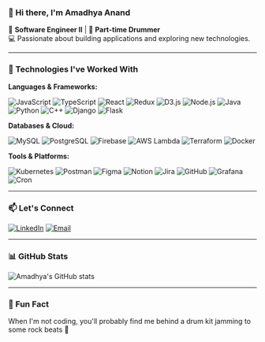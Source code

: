 ### 👋 Hi there, I'm **Amadhya Anand**

🎯 **Software Engineer II** | 🥁 **Part-time Drummer**  
💻 Passionate about building applications and exploring new technologies.

---

### 🔧 Technologies I've Worked With

**Languages & Frameworks:**

![JavaScript](https://img.shields.io/badge/JavaScript-F7DF1E?style=flat&logo=javascript&logoColor=black)
![TypeScript](https://img.shields.io/badge/TypeScript-3178C6?style=flat&logo=typescript&logoColor=white)
![React](https://img.shields.io/badge/React-20232A?style=flat&logo=react&logoColor=61DAFB)
![Redux](https://img.shields.io/badge/Redux-764ABC?style=flat&logo=redux&logoColor=white)
![D3.js](https://img.shields.io/badge/D3.js-F9A03C?style=flat&logo=d3.js&logoColor=white)
![Node.js](https://img.shields.io/badge/Node.js-339933?style=flat&logo=node.js&logoColor=white)
![Java](https://img.shields.io/badge/Java-007396?style=flat&logo=java&logoColor=white)
![Python](https://img.shields.io/badge/Python-3776AB?style=flat&logo=python&logoColor=white)
![C++](https://img.shields.io/badge/C++-00599C?style=flat&logo=c%2B%2B&logoColor=white)
![Django](https://img.shields.io/badge/Django-092E20?style=flat&logo=django&logoColor=white)
![Flask](https://img.shields.io/badge/Flask-000000?style=flat&logo=flask&logoColor=white)

**Databases & Cloud:**

![MySQL](https://img.shields.io/badge/MySQL-4479A1?style=flat&logo=mysql&logoColor=white)
![PostgreSQL](https://img.shields.io/badge/PostgreSQL-336791?style=flat&logo=postgresql&logoColor=white)
![Firebase](https://img.shields.io/badge/Firebase-FFCA28?style=flat&logo=firebase&logoColor=black)
![AWS Lambda](https://img.shields.io/badge/AWS%20Lambda-FF9900?style=flat&logo=amazon-aws&logoColor=white)
![Terraform](https://img.shields.io/badge/Terraform-623CE4?style=flat&logo=terraform&logoColor=white)
![Docker](https://img.shields.io/badge/Docker-2496ED?style=flat&logo=docker&logoColor=white)

**Tools & Platforms:**

![Kubernetes](https://img.shields.io/badge/Kubernetes-326CE5?style=flat&logo=kubernetes&logoColor=white)
![Postman](https://img.shields.io/badge/Postman-FF6C37?style=flat&logo=postman&logoColor=white)
![Figma](https://img.shields.io/badge/Figma-F24E1E?style=flat&logo=figma&logoColor=white)
![Notion](https://img.shields.io/badge/Notion-000000?style=flat&logo=notion&logoColor=white)
![Jira](https://img.shields.io/badge/Jira-0052CC?style=flat&logo=jira&logoColor=white)
![GitHub](https://img.shields.io/badge/GitHub-181717?style=flat&logo=github&logoColor=white)
![Grafana](https://img.shields.io/badge/Grafana-F46800?style=flat&logo=grafana&logoColor=white)
![Cron](https://img.shields.io/badge/Cron-4A90E2?style=flat&logo=clockify&logoColor=white)

---

### 📫 Let's Connect

[![LinkedIn](https://img.shields.io/badge/-LinkedIn-blue?style=flat&logo=linkedin&logoColor=white)](https://www.linkedin.com/in/amadhya-anand-1761b8169/)
[![Email](https://img.shields.io/badge/-Email-EA4335?style=flat&logo=gmail&logoColor=white)](mailto:amadhya.anand@gmail.com)

---

### 📊 GitHub Stats

![Amadhya's GitHub stats](https://github-readme-stats.vercel.app/api?username=amadhya02&show_icons=true&theme=radical)

---

### 🎵 Fun Fact

When I'm not coding, you'll probably find me behind a drum kit jamming to some rock beats 🤘

